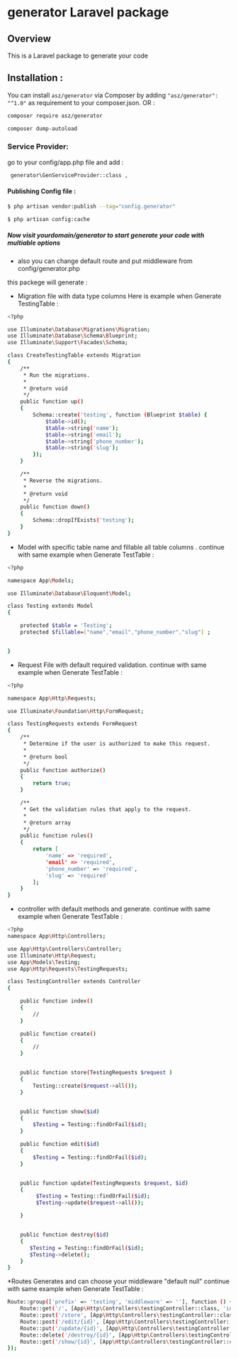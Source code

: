 

# generator Laravel package 


## Overview
This is a Laravel package to generate your code 



## Installation :
You can install `asz/generator` via Composer by adding `"asz/generator": "^1.0"` 
as requirement to your composer.json. 
OR : 
```bash
composer require asz/generator
```
```bash
composer dump-autoload
```

### Service Provider:

go to your config/app.php file and add : 
```bash
 generator\GenServiceProvider::class ,
```
#### Publishing Config file :
```bash 
$ php artisan vendor:publish --tag="config.generator"
```
```bash
$ php artisan config:cache
```

##### Now visit yourdomain/generator to start generate your code with multiable options 
 * also you can change default route and put middleware from config/generator.php

this packege will generate :
* Migration file with data type  columns 
Here is example when Generate TestingTable : 
```bash 
<?php

use Illuminate\Database\Migrations\Migration;
use Illuminate\Database\Schema\Blueprint;
use Illuminate\Support\Facades\Schema;

class CreateTestingTable extends Migration
{
    /**
     * Run the migrations.
     *
     * @return void
     */
    public function up()
    {
        Schema::create('testing', function (Blueprint $table) {
            $table->id();
            $table->string('name');
            $table->string('email');
            $table->string('phone_number');
            $table->string('slug');
        });
    }

    /**
     * Reverse the migrations.
     *
     * @return void
     */
    public function down()
    {
        Schema::dropIfExists('testing');
    }
}

```
* Model with specific table name and fillable all table columns  .
continue with same  example when Generate TestTable : 
```bash 
<?php

namespace App\Models;

use Illuminate\Database\Eloquent\Model;

class Testing extends Model
{

    protected $table = 'Testing';
    protected $fillable=["name","email","phone_number","slug"] ;


}

```

* Request File with default required validation.
continue with same  example when Generate TestTable : 
```bash
<?php

namespace App\Http\Requests;

use Illuminate\Foundation\Http\FormRequest;

class TestingRequests extends FormRequest
{
    /**
     * Determine if the user is authorized to make this request.
     *
     * @return bool
     */
    public function authorize()
    {
        return true;
    }

    /**
     * Get the validation rules that apply to the request.
     *
     * @return array
     */
    public function rules()
    {
        return [
            'name' => 'required',
            'email' => 'required',
            'phone_number' => 'required',
            'slug' => 'required'
        ];
    }
}
```

* controller with default methods and generate.
continue with same  example when Generate TestTable : 
```bash
<?php
namespace App\Http\Controllers;

use App\Http\Controllers\Controller;
use Illuminate\Http\Request;
use App\Models\Testing;
use App\Http\Requests\TestingRequests;

class TestingController extends Controller
{

    public function index()
    {
        //
    }

    public function create()
    {
        //
    }


    public function store(TestingRequests $request )
    {
        Testing::create($request->all());
    }


    public function show($id)
    {
        $Testing = Testing::findOrFail($id);
    }

    public function edit($id)
    {
        $Testing = Testing::findOrFail($id);
    }


    public function update(TestingRequests $request, $id)
    {
         $Testing = Testing::findOrFail($id);
         $Testing->update($request->all());

    }


    public function destroy($id)
    {
       $Testing = Testing::findOrFail($id);
       $Testing->delete();
    }
}
```

*Routes Generates and can choose your middleware "default null"
continue with same  example when Generate TestTable : 

```bash 
Route::group(['prefix' => 'testing', 'middleware' => ''], function () {
    Route::get('/', [App\Http\Controllers\testingController::class, 'index']);
    Route::post('/store', [App\Http\Controllers\testingController::class, 'store']);
    Route::post('/edit/{id}', [App\Http\Controllers\testingController::class, 'edit']);
    Route::put('/update/{id}', [App\Http\Controllers\testingController::class, 'update']);
    Route::delete('/destroy/{id}', [App\Http\Controllers\testingController::class, 'destroy']);
    Route::get('/show/{id}', [App\Http\Controllers\testingController::class, 'show']);
});
```

